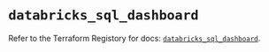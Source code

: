 # `databricks_sql_dashboard`

Refer to the Terraform Registory for docs: [`databricks_sql_dashboard`](https://registry.terraform.io/providers/databricks/databricks/1.25.0/docs/resources/sql_dashboard).
